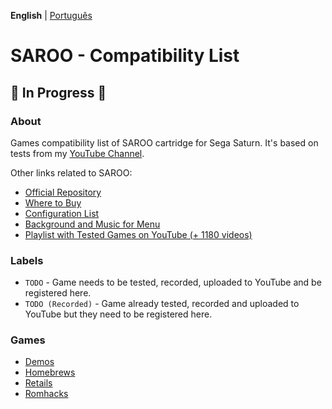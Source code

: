 **English** | [Português](pt-br.md)

# SAROO - Compatibility List

## :construction: In Progress :construction:

### About

Games compatibility list of SAROO cartridge for Sega Saturn.
It's based on tests from my [YouTube Channel](https://www.youtube.com/@chap3l).

Other links related to SAROO:

- [Official Repository](https://github.com/tpunix/SAROO)
- [Where to Buy](Info/Buy/README.md)
- [Configuration List](https://github.com/williamdsw/saroo-configuration-list)
- [Background and Music for Menu](https://github.com/williamdsw/saroo-backgrounds)
- [Playlist with Tested Games on YouTube (+ 1180 videos)](https://www.youtube.com/playlist?list=PLmsMlzwbRlgLngxWI9ZzPK44Gix1Ek-ZO)

### Labels

- `TODO` - Game needs to be tested, recorded, uploaded to YouTube and be registered here.
- `TODO (Recorded)` - Game already tested, recorded and uploaded to YouTube but they need to be registered here.

### Games

<!-- - [Betas](Sections/Betas/en-us/README.md) -->
<!-- - [Compilations](Sections/Compilations/en-us/README.md) -->

- [Demos](Sections/Demos/en-us/README.md)
- [Homebrews](Sections/Homebrews/README.md)
- [Retails](Sections/Retails/en-us/README.md)
- [Romhacks](Sections/Romhacks/README.md)

